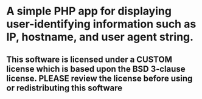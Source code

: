 # A simple PHP app for displaying user-identifying information such as IP, hostname, and user agent string.

## This software is licensed under a CUSTOM license which is based upon the BSD 3-clause license. PLEASE review the license before using or redistributing this software

